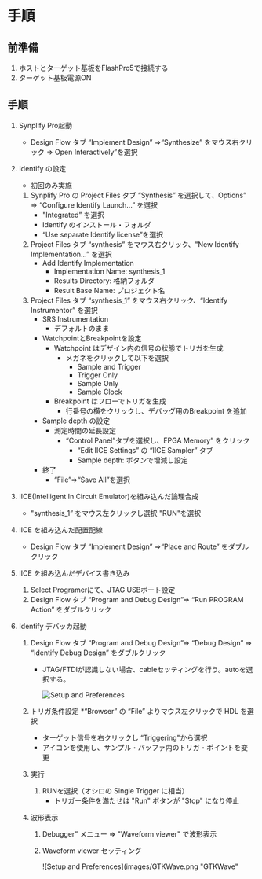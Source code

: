 # 手順

## 前準備
1. ホストとターゲット基板をFlashPro5で接続する
2. ターゲット基板電源ON

## 手順
1. Synplify Pro起動 
    * Design Flow タブ “Implement Design” =>“Synthesize” をマウス右クリック => Open Interactively”を選択

2. Identify の設定
    * 初回のみ実施
    1. Synplify Pro の Project Files タブ “Synthesis” を選択して、Options” => “Configure Identify Launch…” を選択
        * "Integrated” を選択
        * Identify のインストール・フォルダ
        * “Use separate Identify license”を選択
    2. Project Files タブ “synthesis” をマウス右クリック、"New Identify Implementation…” を選択 
        * Add Identify Implementation
            * Implementation Name: synthesis_1
            * Results Directory: 格納フォルダ
            * Result Base Name: プロジェクト名
    3. Project Files タブ “synthesis_1” をマウス右クリック、“Identify Instrumentor” を選択
        * SRS Instrumentation
            * デフォルトのまま
        * WatchpointとBreakpointを設定
            * Watchpoint はデザイン内の信号の状態でトリガを生成
                * メガネをクリックして以下を選択
                    * Sample and Trigger
                    * Trigger Only
                    * Sample Only
                    * Sample Clock
            * Breakpoint はフローでトリガを生成
                * 行番号の横をクリックし、デバッグ用のBreakpoint を追加
        * Sample depth の設定
            * 測定時間の延長設定
                * “Control Panel”タブを選択し、FPGA Memory” をクリック
                    * “Edit IICE Settings” の “IICE Sampler” タブ
                    * Sample depth: ボタンで増減し設定
        * 終了
            * “File”=>“Save All”を選択

3. IICE(Intelligent In Circuit Emulator)を組み込んだ論理合成
    * "synthesis_1” をマウス左クリックし選択 "RUN"を選択

4. IICE を組み込んだ配置配線
    *  Design Flow タブ “Implement Design” =>“Place and Route” をダブルクリック

5. IICE を組み込んだデバイス書き込み
    1. Select Programerにて、JTAG USBポート設定
    2. Design Flow タブ “Program and Debug Design”=> “Run PROGRAM Action” をダブルクリック

6. Identify デバッカ起動
    1. Design Flow タブ “Program and Debug Design”=> “Debug Design” => “Identify Debug Design” をダブルクリック
        * JTAG/FTDIが認識しない場合、cableセッティングを行う。autoを選択する。
    
            ![Setup and Preferences](images/setup_cable "Cable Setting")

    2. トリガ条件設定
        *“Browser” の “File” よりマウス左クリックで HDL を選択
        * ターゲット信号を右クリックし “Triggering"から選択
        * アイコンを使用し、サンプル・バッファ内のトリガ・ポイントを変更
    3. 実行 
        1. RUNを選択（オシロの Single Trigger に相当）
            * トリガー条件を満たせは "Run" ボタンが "Stop" になり停止
    4. 波形表示
        1. Debugger” メニュー => "Waveform viewer" で波形表示
        2. Waveform viewer セッティング
                
            ![Setup and Preferences](images/GTKWave.png "GTKWave"         

